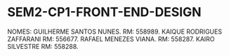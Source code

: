 # SEM2-CP1-FRONT-END-DESIGN
NOMES: GUILHERME SANTOS NUNES. RM: 558989.
       KAIQUE RODRIGUES ZAFFARANI RM: 556677.
       RAFAEL MENEZES VIANA. RM: 558287.
       KAIRO SILVESTRE RM: 558288.